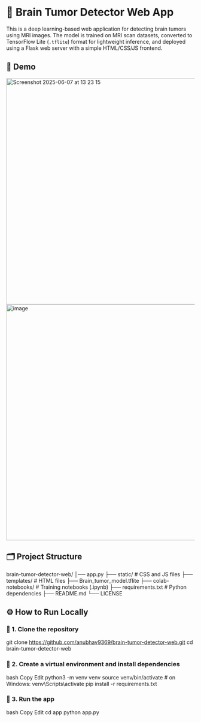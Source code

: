 # 🧠 Brain Tumor Detector Web App

This is a deep learning-based web application for detecting brain tumors using MRI images. The model is trained on MRI scan datasets, converted to TensorFlow Lite (`.tflite`) format for lightweight inference, and deployed using a Flask web server with a simple HTML/CSS/JS frontend.

## 🚀 Demo

<img width="603" alt="Screenshot 2025-06-07 at 13 23 15" src="https://github.com/user-attachments/assets/07dd587e-ac3f-46d1-8cb3-6f09fe8105fc" />
<img width="629" alt="image" src="https://github.com/user-attachments/assets/98e1b252-6d76-4102-ac38-02d2340ed45f" />


## 🗂️ Project Structure

brain-tumor-detector-web/
│── app.py
├── static/ # CSS and JS files
├── templates/ # HTML files
├── Brain_tumor_model.tflite
├── colab-notebooks/ # Training notebooks (.ipynb)
├── requirements.txt # Python dependencies
├── README.md
└── LICENSE

## ⚙️ How to Run Locally

### 🔹 1. Clone the repository


git clone https://github.com/anubhav9369/brain-tumor-detector-web.git
cd brain-tumor-detector-web


### 🔹 2. Create a virtual environment and install dependencies
bash
Copy
Edit
python3 -m venv venv
source venv/bin/activate        # on Windows: venv\Scripts\activate
pip install -r requirements.txt

### 🔹 3. Run the app
bash
Copy
Edit
cd app
python app.py

